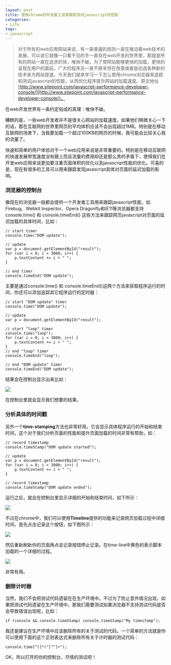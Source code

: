 ```yaml
---
layout: post
title: 使用chrome的开发者工具来跟踪测试javascript的性能
categories:
- Life
tags:
- javascript
---
```


> 对于所有的web应用网站来说，有一条普遍的规则一直在推动着web技术的发展，可以说它就像一只看不见的手一直存在web开发的世界里，那就是所有的网站一直在追求的快，唯快不破。为了使网站能够更快的加载，更快的呈现在用户的面前。广大的程序员一直不辞辛劳在改善或者是创造各种新的技术来为网站提速，今天我们就来学习一下怎么使用chrome浏览器来追踪和测试javascript的性能，从而优化程序提升网站的加载速度。原文地址[http://www.sitepoint.com/javascript-performance-developer-console/](http://www.sitepoint.com/javascript-performance-developer-console/)。

在web开发世界有一条约定俗成的真理：唯快不破。

糟糕的是，一些web开发者并不是很关心网站的加载速度。如果他们稍微关心一下的话，那在互联网的世界里网页的平均体积应该不会出现超过1MB。特别是在移动互联网的场景下，当我要加载一个超过100KB的网页的时候，我可能会比较关心我的流量了。

快速和简单的用户体验对于一个web应用来说是非常重要的。特别是在移动互联网的快速发展带宽速度没有跟上而且流量的费用却还是那么贵的矛盾下，使得我们在开发web应用来说更加要注重页面体积的优化以及javascript性能的优化。可喜的是，现在有很多的工具可以用来跟踪发现javascript具体对页面的延迟加载的影响。

### 浏览器的控制台 ###

像现在的浏览器一般都会提供一个开发者工具用来跟踪javascript性能，如Firebug、Webkit Inspector、Opera Dragonfly和IE11等浏览器都支持console.time() 和 console.timeEnd() 这些方法来跟踪网页javascript对页面的延迟加载的具体时间，比如：

    // start timer
	console.time("DOM update");
	 
	// update
	var p = document.getElementById("result");
	for (var i = 0; i < 3000; i++) {
	    p.textContent += i + " ";
	}
	 
	// end timer
	console.timeEnd("DOM update");

主要是通过console.time() 和 console.timeEnd()这两个方法来获取程序运行的时间，你还可以添加追踪其它程序运行的定时器：

    // start "DOM update" timer
	console.time("DOM update");
	 
	// update
	var p = document.getElementById("result");
	 
	// start "loop" timer
	console.time("loop");
	for (var i = 0; i < 3000; i++) {
	    p.textContent += i + " ";
	}
	// end "loop" timer
	console.timeEnd("loop");
	 
	// end "DOM update" timer
	console.timeEnd("DOM update");

结果会在控制台显示出来比如：

![](http://pic.yupoo.com/reicky_v/DCW2ITum/auVG8.jpg)

在控制台里就会显示我们想要的结果。

### 分析具体的时间戳 ###

另外一个**time-stamping**方法也非常好用。它会显示具体程序运行的开始和结束时间，这个对于我们分析页面的性能和提升页面加载的时间非常有帮助，如：

    // record timestamp
	console.timeStamp("DOM update started");
	 
	// update
	var p = document.getElementById("result");
	for (var i = 0; i < 3000; i++) {
	    p.textContent += i + " ";
	}
	 
	// record timestamp
	console.timeStamp("DOM update ended");

运行之后，就会在控制台里显示详细的开始和结束时间，如下所示：

![](http://blogs.sitepointstatic.com/images/tech/844-console-timing-2.png)

不过在chrome中，我们可以使用**Timeline**提供的功能来记录网页加载过程中详细时间，首先点击记录这个按钮，如下图所示：

![](http://pic.yupoo.com/reicky_v/DCWfxbX8/9C8a5.jpg)

然后重新刷新你的页面再点击记录按钮停止记录。在time-line中黄色的表示脚本加载的一个详细的过程。

![](http://blogs.sitepointstatic.com/images/tech/844-console-timing-4.png)

非常有用。

### 删除计时器 ###

当然，我们不会把测试代码遗留在在生产环境中。不过为了防止意外情况出现，如果把测试代码遗留在生产环境中，那我们需要测试如果浏览器不支持测试代码是否会导致错误出现呢，比如：

    if (console && console.timeStamp) console.timeStamp("My timestamp");

我还是建议在生产坏境中应该删除所有的关于测试的代码。一个简单的方法就是你可以使用下面的这个正则表达式来删除所有关于计时器的测试代码：

    console.time[^(]*("[^"]+");

OK，所以打开的你的控制台，尽情的测试吧！